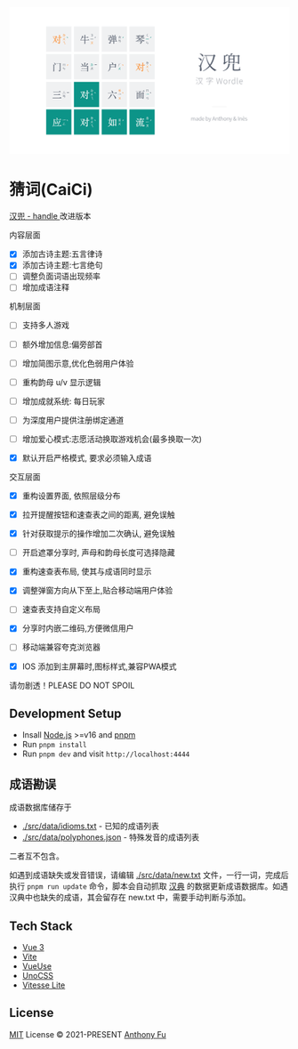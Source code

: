 ![](./public/og.png)

# 猜词(CaiCi)

[ 汉兜 - handle ](https://handle.antfu.me)改进版本


内容层面
- [x] 添加古诗主题:五言律诗
- [x] 添加古诗主题:七言绝句
- [ ] 调整负面词语出现频率
- [ ] 增加成语注释
  
机制层面
- [ ] 支持多人游戏
- [ ] 额外增加信息:偏旁部首
- [ ] 增加简图示意,优化色弱用户体验
- [ ] 重构韵母 u/v 显示逻辑
- [ ] 增加成就系统: 每日玩家
- [ ] 为深度用户提供注册绑定通道
- [ ] 增加爱心模式:志愿活动换取游戏机会(最多换取一次)
- [x] 默认开启严格模式, 要求必须输入成语



交互层面
- [x] 重构设置界面, 依照层级分布
- [x] 拉开提醒按钮和速查表之间的距离, 避免误触
- [x] 针对获取提示的操作增加二次确认, 避免误触
- [ ] 开启遮罩分享时, 声母和韵母长度可选择隐藏
- [x] 重构速查表布局, 使其与成语同时显示
- [x] 调整弹窗方向从下至上,贴合移动端用户体验
- [ ] 速查表支持自定义布局
- [x] 分享时内嵌二维码,方便微信用户
- [ ] 移动端兼容夸克浏览器
- [x] IOS 添加到主屏幕时,图标样式,兼容PWA模式



请勿剧透！PLEASE DO NOT SPOIL

## Development Setup

- Insall [Node.js](https://nodejs.org/en/) >=v16 and [pnpm](https://pnpm.io/)
- Run `pnpm install`
- Run `pnpm dev` and visit `http://localhost:4444`

## 成语勘误

成语数据库储存于

- [./src/data/idioms.txt](./src/data/idioms.txt) - 已知的成语列表
- [./src/data/polyphones.json](./src/data/polyphones.json) - 特殊发音的成语列表

二者互不包含。

如遇到成语缺失或发音错误，请编辑 [./src/data/new.txt](./src/data/new.txt) 文件，一行一词，完成后执行 `pnpm run update` 命令，脚本会自动抓取 [汉典](https://www.zdic.net/) 的数据更新成语数据库。如遇汉典中也缺失的成语，其会留存在 new.txt 中，需要手动判断与添加。

## Tech Stack

- [Vue 3](https://v3.vuejs.org/)
- [Vite](https://vitejs.dev/)
- [VueUse](https://vueuse.org/)
- [UnoCSS](https://github.com/antfu/unocss)
- [Vitesse Lite](https://github.com/antfu/vitesse-lite)

## License

[MIT](./LICENSE) License © 2021-PRESENT [Anthony Fu](https://github.com/antfu)
